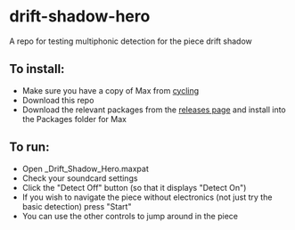 # drift-shadow-hero
A repo for testing multiphonic detection for the piece drift shadow

To install:
---------------------------------
- Make sure you have a copy of Max from [cycling](https://cycling74.com)
- Download this repo
- Download the relevant packages from the [releases page](https://github.com/AlexHarker/drift-shadow-hero/releases) and install into the Packages folder for Max

To run:
---------------------------------
- Open _Drift_Shadow_Hero.maxpat
- Check your soundcard settings
- Click the "Detect Off" button (so that it displays "Detect On")
- If you wish to navigate the piece without electronics (not just try the basic detection) press "Start"
- You can use the other controls to jump around in the piece
